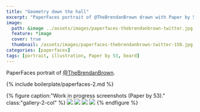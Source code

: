 ```yaml
---
title: "Geometry down the hall"
excerpt: "PaperFaces portrait of @TheBrendanBrown drawn with Paper by 53 on an iPad."
image: 
  path: &image ../assets/images/paperfaces-thebrendanbrown-twitter.jpg 
  feature: *image
  cover: true
  thumbnail: /assets/images/paperfaces-thebrendanbrown-twitter-150.jpg
categories: [paperfaces]
tags: [portrait, illustration, Paper by 53, beard]
---
```


PaperFaces portrait of [@TheBrendanBrown](https://twitter.com/TheBrendanBrown).

{% include boilerplate/paperfaces-2.md %}

{% figure caption:"Work in progress screenshots (Paper by 53)." class:"gallery-2-col" %}
[![](/assets/images/paperfaces-thebrendanbrown-process-1-750.jpg)](/assets/images/paperfaces-thebrendanbrown-process-1-lg.jpg)
[![](/assets/images/paperfaces-thebrendanbrown-process-2-750.jpg)](/assets/images/paperfaces-thebrendanbrown-process-2-lg.jpg)
[![](/assets/images/paperfaces-thebrendanbrown-process-3-750.jpg)](/assets/images/paperfaces-thebrendanbrown-process-3-lg.jpg)
[![](/assets/images/paperfaces-thebrendanbrown-process-4-750.jpg)](/assets/images/paperfaces-thebrendanbrown-process-4-lg.jpg)
{% endfigure %}
